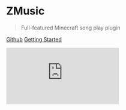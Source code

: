 # ZMusic

> Full-featured Minecraft song play plugin

[Github](https://github.com/RealHeart/ZMusic)
[Getting Started](#)

![](https://api.mmcee.cn/acgimg/acgurl.php)